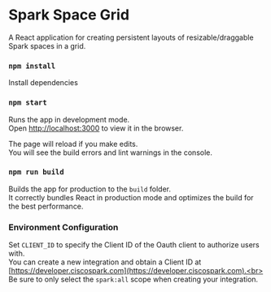# Spark Space Grid

A React application for creating persistent layouts of resizable/draggable Spark spaces in a grid.

### `npm install`

Install dependencies

### `npm start`

Runs the app in development mode.<br>
Open [http://localhost:3000](http://localhost:3000) to view it in the browser.

The page will reload if you make edits.<br>
You will see the build errors and lint warnings in the console.

### `npm run build`

Builds the app for production to the `build` folder.<br>
It correctly bundles React in production mode and optimizes the build for the best performance.

### Environment Configuration

Set `CLIENT_ID` to specify the Client ID of the Oauth client to authorize users with.<br>
You can create a new integration and obtain a Client ID at [https://developer.ciscospark.com](https://developer.ciscospark.com).<br>
Be sure to only select the `spark:all` scope when creating your integration.

